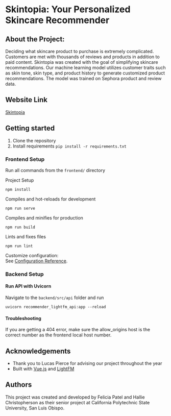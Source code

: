 # Skintopia: Your Personalized Skincare Recommender

## About the Project:
Deciding what skincare product to purchase is extremely complicated. Customers are met with thousands of reviews and products in addition to paid content. Skintopia was created with the goal of simplifying skincare recommendations. Our machine learning model utilizes customer traits such as skin tone, skin type, and product history to generate customized product recommendations. The model was trained on Sephora product and review data.

## Website Link
[Skintopia](https://halliec6.github.io/skintopia/)
## Getting started
1. Clone the repository
2. Install requirements `pip install -r requirements.txt`
### Frontend Setup
Run all commands from the `frontend/`  directory

Project Setup 
```
npm install
```

Compiles and hot-reloads for development
```
npm run serve
```

Compiles and minifies for production
```
npm run build
```

Lints and fixes files
```
npm run lint
```

Customize configuration:  
See [Configuration Reference](https://cli.vuejs.org/config/).

### Backend Setup

#### Run API with Uvicorn
Navigate to the `backend/src/api` folder and run
```
uvicorn recommender_lightfm_api:app --reload
```
#### Troubleshooting
If you are getting a 404 error, make sure the allow_origins host is the correct number as the frontend local host number.

## Acknowledgements
- Thank you to Lucas Pierce for advising our project throughout the year
- Built with [Vue.js](https://vuejs.org/) and [LightFM](https://making.lyst.com/lightfm/docs/home.html) 


## Authors
This project was created and developed by Felicia Patel and Hallie Christopherson as their senior project at California Polytechnic State University, San Luis Obispo. 
